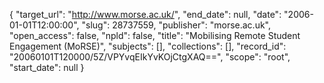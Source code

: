 {
  "target_url": "http://www.morse.ac.uk/", 
  "end_date": null, 
  "date": "2006-01-01T12:00:00", 
  "slug": 28737559, 
  "publisher": "morse.ac.uk", 
  "open_access": false, 
  "npld": false, 
  "title": "Mobilising Remote Student Engagement (MoRSE)", 
  "subjects": [], 
  "collections": [], 
  "record_id": "20060101T120000/5Z/VPYvqEIkYvKOjCtgXAQ==", 
  "scope": "root", 
  "start_date": null
}

